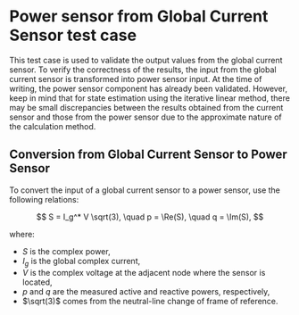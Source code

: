 <!--
SPDX-FileCopyrightText: Contributors to the Power Grid Model project <powergridmodel@lfenergy.org>

SPDX-License-Identifier: MPL-2.0
-->

# Power sensor from Global Current Sensor test case

This test case is used to validate the output values from the global current sensor.
To verify the correctness of the results, the input from the global current sensor is transformed into power sensor
input.
At the time of writing, the power sensor component has already been validated.
However, keep in mind that for state estimation using the iterative linear method, there may be small discrepancies
between the results obtained from the current sensor and those from the power sensor due to the approximate nature of
the calculation method.

## Conversion from Global Current Sensor to Power Sensor

To convert the input of a global current sensor to a power sensor, use the following relations:

$$
S = I_g^* V \sqrt(3), \quad
p = \Re(S), \quad
q = \Im(S),
$$

where:

- $S$ is the complex power,
- $I_g$ is the global complex current,
- $V$ is the complex voltage at the adjacent node where the sensor is located,
- $p$ and $q$ are the measured active and reactive powers, respectively,
- $\sqrt(3)$ comes from the neutral-line change of frame of reference.
